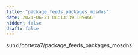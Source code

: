 ```yaml
---
title: "package_feeds_packages_mosdns"
date: 2021-06-21 06:13:39.189466
hidden: false
draft: false
---
```


sunxi/cortexa7/package_feeds_packages_mosdns

